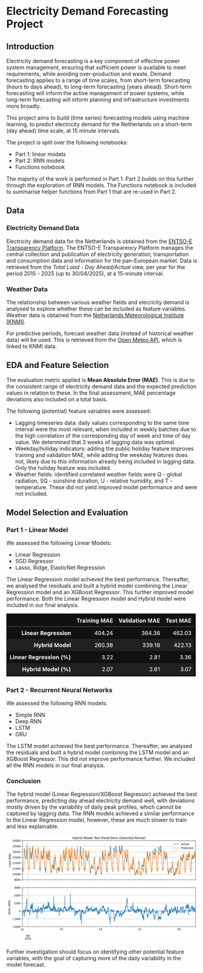 # Electricity Demand Forecasting Project

## Introduction
Electricity demand forecasting is a key component of effective power system management, ensuring that sufficient power is available to meet requirements, while avoiding over-production and waste. Demand forecasting applies to a range of time scales, from short-term forecasting (hours to days ahead), to long-term forecasting (years ahead). Short-term forecasting will inform the active management of power systems, while long-term forecasting will inform planning and infrastructure investments more broadly.

This project aims to build (time series) forecasting models using machine learning, to predict electricity demand for the Netherlands on a short-term (day ahead) time scale, at 15 minute intervals.

The project is split over the following notebooks:
- Part 1: linear models
- Part 2: RNN models
- Functions notebook

The majority of the work is performed in Part 1. Part 2 builds on this further through the exploration of RNN models. The Functions notebook is included to summarise helper functions from Part 1 that are re-used in Part 2.

## Data
### Electricity Demand Data
Electricity demand data for the Netherlands is obtained from the [ENTSO-E Transparency Platform](https://transparency.entsoe.eu/). The ENTSO-E Transparency Platform manages the central collection and publication of electricity generation, transportation and consumption data and information for the pan-European market. Data is retrieved from the _Total Load - Day Ahead/Actual_ view, per year for the period 2015 - 2025 (up to 30/04/2025), at a 15-minute interval.

### Weather Data
The relationship between various weather fields and elecricity demand is analysed to explore whether these can be included as feature variables. Weather data is obtained from the [Netherlands Meteorological Institute (KNMI)](https://www.knmi.nl/nederland-nu/klimatologie/uurgegevens).

For predictive periods, forecast weather data (instead of historical weather data) will be used. This is retrieved from the [Open Meteo API](https://open-meteo.com/en/docs/historical-forecast-api), which is linked to KNMI data.

## EDA and Feature Selection
The evaluation metric applied is **Mean Absolute Error (MAE)**. This is due to the consistent range of electricity demand data and the expected prediction values in relation to these. In the final assessment, MAE percentage deviations also included on a total basis.

The following (potential) feature variables were assessed:
- Lagging timeseries data: daily values corresponding to the same time interval were the most relevant, when included in weekly batches due to the high correlation of the corresponding day of week and time of day value. We determined that 3 weeks of lagging data was optimal.
- Weekday/holiday indicators: adding the public holiday feature improves training and validation MAE, while adding the weekday features does not, likely due to this information already being included in lagging data. Only the holiday feature was included.
- Weather fields: identified correlated weather fields were Q - global radiation, SQ - sunshine duration, U - relative humidity, and T - temperature. These did not yield improved model performance and were not included.

## Model Selection and Evaluation
### Part 1 - Linear Model
We assessed the following Linear Models:
- Linear Regression
- SGD Regressor
- Lasso, Ridge, ElasticNet Regression

The Linear Regression model achieved the best performance. Thereafter, we analysed the residuals and built a hybrid model combining the Linear Regression model and an XGBoost Regressor. This further improved model performance. Both the Linear Regression model and Hybrid model were included in our final analysis.

<img src="https://github.com/pdmasson/electricity-demand-forecasting/blob/main/images/linear-model.png" width=500 />

### Part 2 - Recurrent Neural Networks
We assessed the following RNN models:
- Simple RNN
- Deep RNN
- LSTM
- GRU

The LSTM model achieved the best performance. Thereafter, we analysed the residuals and built a hybrid model combining the LSTM model and an XGBoost Regressor. This did not improve performance further. We included all the RNN models in our final analysis.

### Conclusion
The hybrid model (Linear Regression/XGBoost Regressor) achieved the best performance, predicting day ahead electricity demand well, with deviations mostly driven by the variability of daily peak profiles, which cannot be captured by lagging data. The RNN models achieved a similar performance to the Linear Regression model, however, these are much slower to train and less explainable.

![](https://github.com/pdmasson/electricity-demand-forecasting/blob/main/images/test-predictions.png)

Further investigation should focus on identifying other potential feature variables, with the goal of capturing more of the daily variability in the model forecast.








